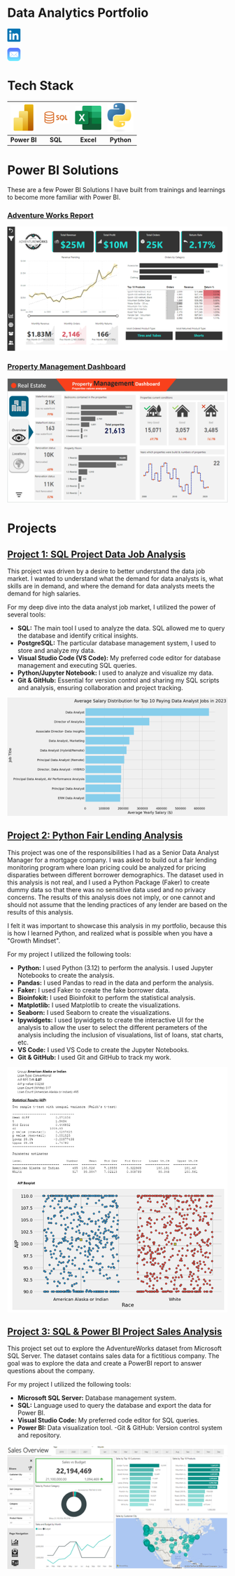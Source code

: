 # Data Analytics Portfolio

<!-- LinkedIn & Email Contact -->

<p align="left">
  <a href="https://www.linkedin.com/in/colby-k" target="_blank">
    <img src="assets/img/LinkedIn.png" alt="LinkedIn" width="30" style="vertical-align:middle;"/>
  </a>
</p>

<p align="left">
  <a href="mailto:colby.keller@gmail.com">
    <img src="assets/img/Mail_(iOS).svg" alt="Email" width="30" style="vertical-align:middle;"/>
  </a>
</p>



# Tech Stack 

| <img src="assets/img/New_Power_BI_Logo.svg" alt="Power BI" width="60"/> | <img src="assets/img/Sql_data_base_with_logo.png" alt="SQL" width="60"/> | <img src="assets/img/Excel.png" alt="Excel" width="60"/> | <img src="assets/img/Python-logo-notext.svg" alt="Python" width="60"/> |
|:--:|:--:|:--:|:--:|
| **Power BI** | **SQL** | **Excel** | **Python** |

# Power BI Solutions

These are a few Power BI Solutions I have built from trainings and learnings to become more familiar with Power BI. 

### [Adventure Works Report](https://app.powerbi.com/view?r=eyJrIjoiODhkYWI5ZmYtZTk0Yy00NjUwLTg0YjItNjI3ODA3MDk1N2U5IiwidCI6ImRmODY3OWNkLWE4MGUtNDVkOC05OWFjLWM4M2VkN2ZmOTVhMCJ9)
[![Adventure Works](assets/img/AdventureWorks.png)](https://app.powerbi.com/view?r=eyJrIjoiODhkYWI5ZmYtZTk0Yy00NjUwLTg0YjItNjI3ODA3MDk1N2U5IiwidCI6ImRmODY3OWNkLWE4MGUtNDVkOC05OWFjLWM4M2VkN2ZmOTVhMCJ9)


### [Property Management Dashboard](https://app.powerbi.com/view?r=eyJrIjoiZjc0MTliNDYtNjZmYy00MWY1LTlmNTEtMmFiNGI2Y2FmOGY2IiwidCI6ImRmODY3OWNkLWE4MGUtNDVkOC05OWFjLWM4M2VkN2ZmOTVhMCJ9)
[![Property Management](assets/img/property_management.png)](https://app.powerbi.com/view?r=eyJrIjoiZjc0MTliNDYtNjZmYy00MWY1LTlmNTEtMmFiNGI2Y2FmOGY2IiwidCI6ImRmODY3OWNkLWE4MGUtNDVkOC05OWFjLWM4M2VkN2ZmOTVhMCJ9)


# Projects
## [Project 1: SQL Project Data Job Analysis](https://github.com/colby-k/SQL_Project_Data_Job_Analysis)

This project was driven by a desire to better understand the data job market. I wanted to understand what the demand for data analysts is, what skills are in demand, and where the demand for data analysts meets the demand for high salaries.

For my deep dive into the data analyst job market, I utilized the power of several tools:

- **SQL:** The main tool I used to analyze the data. SQL allowed me to query the database and identify critical insights.
- **PostgreSQL:** The particular database management system, I used to store and analyze my data.
- **Visual Studio Code (VS Code):** My preferred code editor for database management and executing SQL queries.
- **Python/Jupyter Notebook:** I used to analyze and visualize my data.
- **Git & GitHub:** Essential for version control and sharing my SQL scripts and analysis, ensuring collaboration and project tracking.

![Top Paying Roles](assets/img/1_top_paying_roles.png)

## [Project 2: Python Fair Lending Analysis](https://github.com/colby-k/Python_Project_Fair_Lending_Analysis)

This project was one of the responsibilities I had as a Senior Data Analyst Manager for a mortgage company. I was asked to build out a fair lending monitoring program where loan pricing could be analyzed for pricing disparaties between different borrower demographics. The dataset used in this analysis is not real, and I used a Python Package (Faker) to create dummy data so that there was no sensitive data used and no privacy concerns. The results of this analysis does not imply, or one cannot and should not assume that the lending practices of any lender are based on the results of this analysis.

I felt it was important to showcase this analysis in my portfolio, because this is how I learned Python, and realized what is possible when you have a "Growth Mindset".

For my project I utilized the following tools:
- **Python:** I used Python (3.12) to perform the analysis. I used Jupyter Notebooks to create the analysis.
- **Pandas:** I used Pandas to read in the data and perform the analysis.
- **Faker:** I used Faker to create the fake borrower data.
- **Bioinfokit:** I used Bioinfokit to perform the statistical analysis.
- **Matplotlib:** I used Matplotlib to create the visualizations.
- **Seaborn:** I used Seaborn to create the visualizations.
- **Ipywidgets:** I used Ipywidgets to create the interactive UI for the analysis to allow the user to select the different perameters of the analysis including the inclusion of visualations, list of loans, stat charts, etc.
- **VS Code:** I used VS Code to create the Jupyter Notebooks.
- **Git & GitHub:** I used Git and GitHub to track my work.

![Fair Lending Analysis](assets/img/national_result.png)

## [Project 3: SQL & Power BI Project Sales Analysis](https://github.com/colby-k/SQL_PowerBI_Project_Sales_Analysis)

This project set out to explore the AdventureWorks dataset from Microsoft SQL Server. The dataset contains sales data for a fictitious company. The goal was to explore the data and create a PowerBI report to answer questions about the company.

For my project I utilized the following tools:

- **Microsoft SQL Server:** Database management system.
- **SQL:** Language used to query the database and export the data for Power BI.
- **Visual Studio Code:** My preferred code editor for SQL queries.
- **Power BI:** Data visualization tool. -Git & GitHub: Version control system and repository.

[![Sales Dashboard](assets/img/Sales_Report.png)](https://app.powerbi.com/view?r=eyJrIjoiODBmZTYzMzAtYzZlMi00ODRlLWE2ZWItMmJkNDgwODhlNTc2IiwidCI6ImRmODY3OWNkLWE4MGUtNDVkOC05OWFjLWM4M2VkN2ZmOTVhMCJ9&pageName=ReportSection)
